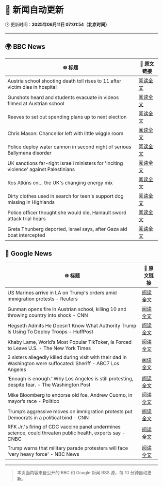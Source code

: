 # 🧠 新闻自动更新

🕒 更新时间：**2025年06月11日 07:01:54（北京时间）**

---

## 🌍 BBC News

| 🌐 标题 | 🔗 原文链接 |
|--------|-------------|
| Austria school shooting death toll rises to 11 after victim dies in hospital | [阅读全文](https://www.bbc.com/news/articles/ced27g4e6xwo) |
| Gunshots heard and students evacuate in videos filmed at Austrian school | [阅读全文](https://www.bbc.com/news/videos/c9q0rewrv4ro) |
| Reeves to set out spending plans up to next election | [阅读全文](https://www.bbc.com/news/articles/cpvke7yzeyeo) |
| Chris Mason: Chancellor left with little wiggle room | [阅读全文](https://www.bbc.com/news/articles/c9q0rd1x5l5o) |
| Police deploy water cannon in second night of serious Ballymena disorder | [阅读全文](https://www.bbc.com/news/articles/c0k3le25r8ro) |
| UK sanctions far-right Israeli ministers for 'inciting violence' against Palestinians | [阅读全文](https://www.bbc.com/news/articles/c8xgk1ek19lo) |
| Ros Atkins on… the UK's changing energy mix | [阅读全文](https://www.bbc.com/news/videos/c5yxd7ry2n7o) |
| Dirty clothes used in search for teen's support dog missing in Highlands | [阅读全文](https://www.bbc.com/news/articles/cx27zw9pwggo) |
| Police officer thought she would die, Hainault sword attack trial hears | [阅读全文](https://www.bbc.com/news/articles/cvgdyvr395ro) |
| Greta Thunberg deported, Israel says, after Gaza aid boat intercepted | [阅读全文](https://www.bbc.com/news/articles/c5y264x3nnno) |

## 📰 Google News

| 🌐 标题 | 🔗 原文链接 |
|--------|-------------|
| US Marines arrive in LA on Trump's orders amid immigration protests - Reuters | [阅读全文](https://news.google.com/rss/articles/CBMirwFBVV95cUxObXRCVlZXemc2aEp5T1gwNG1lbFk0bkpDWnFpYVdoUjFCNktHUmRsZGxGTDdGTGNDY2RwdjRuRFhHbnd0Uk12SDZ3NmVFdHQ1TEhaMkNpM0YwT2pheU1oZTU5LV9QR3NWQWUxdnA2UHRRSWxOaVU5MXZhZ0JtUXJtY01VNGxUYXlTazZxLVFTZ3dfQkswcnFDVnljTHFEWjR2aDhFZW9MdUJmNkc2LURR?oc=5) |
| Gunman opens fire in Austrian school, killing 10 and throwing country into shock - CNN | [阅读全文](https://news.google.com/rss/articles/CBMiiwFBVV95cUxNTDBpNDdWbzV5RjA5ZU9yZEozb3VUV1hDanluLU83aGJaODh6cnhtTEN1MTc3WUtHdzZqWDNqbVlWYllFNmw5aVNZWmdQMjF4alFhQ2w1UkRzd0FqTUlWRkRYb2VfRFNJRFVSSFd1bmxscjMzd0VZa2hhUnlqek13SUVzVTZZTjRacnpB?oc=5) |
| Hegseth Admits He Doesn’t Know What Authority Trump Is Using To Deploy Troops - HuffPost | [阅读全文](https://news.google.com/rss/articles/CBMikgFBVV95cUxQS3FZRFNJU0tpQWZfYVdWYTFGcElBWFRiTUJHZnJjY3RMbGhhcUFENnpVNU90WUlET3Vsd1ZPSy15S18wOTlSSV9lWVJOT3QxNEdqamtHa0lFLW5BQ0R1SlJ3V0ZmZzk5NDZSVUxjOXhZZlQtT3RfY3UxbFFnUFdGOHdQbUhMRWw1ekM0aC1ZdktqUdIBlwFBVV95cUxNSFRfQ1dTeVhfNE92bTF1QnpRb3BPbUNrb05zR1Zxd0VrN3l3MkdHRVBGbUFfZWtfbVduc3RSR3JMVmRBV0lOZkRIUC1rUWRPeldpbVBCMGpvVVJLWXlNS0ZQVlRrcHpWSS1RVXU2QXhnNGQ5cUdoRC1qSmRHb2dHOFliQ3JzSC1RVGtaM01LcVgtQzJEZURz?oc=5) |
| Khaby Lame, World’s Most Popular TikToker, Is Forced to Leave U.S. - The New York Times | [阅读全文](https://news.google.com/rss/articles/CBMijAFBVV95cUxQVjR4WUxjR2I4eFMwTWpDb1NldFZObkNaLVJ1cmU1cTFoMkZZeUFHOHgxQXU4cHVzTmdoRFJjQWJXck9ZV1AwNVVSam15d2JWMnA5b3BrTUdXQUkxZlFPWjVEdWhfZzk2NmhtbXdLelU5RGdPbGxXeUxIaU55SVdFTE5oVDFINzRORG5DLQ?oc=5) |
| 3 sisters allegedly killed during visit with their dad in Washington were suffocated: Sheriff - ABC7 Los Angeles | [阅读全文](https://news.google.com/rss/articles/CBMirwFBVV95cUxQS2NMbGc4eFJXSDg3V0ZvYnEtWm9pVEF2akd3S1JGSFJXeTRxeFA3M1RnT1VXU3dqMGFJX3F5NFFibU4yRHNRTEFLckJyMEZfLTBHODRnMlVCTDYyYlhxTTlBcjBpMFh2eDc3VXNIWHpDWXh2R2IyR2tOZ2lLeTRSTjNlR1hrUkpZX3I1ZmZleFZzcDlaMXE0OE9sVXNCN1ZrNkhwUUVnQ1czaHIzSkpZ?oc=5) |
| ‘Enough is enough.’ Why Los Angeles is still protesting, despite fear. - The Washington Post | [阅读全文](https://news.google.com/rss/articles/CBMiggFBVV95cUxPQXRaUFFRNVUwQkxiS1hrTjZ2VDlPSXcyVi1laVRzSXZreFBzS0lCNE5EQ0R4MDlRNld6VFRTdEF4Y0VNUHpSYzZ4WEp5b3dHbXB0Umt3ZWJJOEFXdFZhMXlHU0ZqTUZHZjBjM1JXUXU5R0pRTzdubnl1SDAtaWJJRDJB?oc=5) |
| Mike Bloomberg to endorse old foe, Andrew Cuomo, in mayor’s race - Politico | [阅读全文](https://news.google.com/rss/articles/CBMisAFBVV95cUxQdl9kZnh6T3hpSzFaMHZtSEpNdXA1N01nNzM4Ri13TmxBUzl1ZWFPWWZXMkd5T1lvUEVFSGwwV0szcEhYY2k5bm9iaXB3OXpKSUpXdF9mMXFPOEtGQnpnUmdnbTRvNVA4Z1puaXBEREhwWHhBcWZ4cUNrTTJ3OEx3dE9JaWc5a1VRWk5TMnVBcndqeXo4eTJ4WnAyaXU0Z3JDMGI4MzNxdGFMMEd1VllyRg?oc=5) |
| Trump’s aggressive moves on immigration protests put Democrats in a political bind - CNN | [阅读全文](https://news.google.com/rss/articles/CBMiigFBVV95cUxNSDFGSHhMUm41MVNsd2gyRTdjRV96clZuVVBrMDJOQTc5UnZydVJmMU9hUHJvbExSQmR2SnFMUkdPZHZSLVdpOEVQcFdUdUpuXzMyOFMtTFJvT0ptYXpadHRVajN6U25uOGp4eVkydG83TldMSWs0UWpQV3lXNkViZ21uZ3BTN3JYcFHSAY8BQVVfeXFMT1RLZk9Ca1AyQ0ZEcnM1eVhCRDRnVWZoc2NWeUV4cy04R0NiY2FKdm5WamY4OVA5ZG9XVTBTRXdtUGYwVzRlUkpXRDktQ3h3S3o1MHd6Q05abXA0dldmSDVHcFpvUDFDN0JsRXoxR2dGUURUU29wZEJxd1k0MkZqTXBZZ2dZT3BPNnZwSUVGQ3c?oc=5) |
| RFK Jr.'s firing of CDC vaccine panel undermines science, could threaten public health, experts say - CNBC | [阅读全文](https://news.google.com/rss/articles/CBMif0FVX3lxTE52SWFGWGxnUkVXMS10MGI0WkdQSGM1OEpNd3B2d2lYR1BvSm1XOVNrbnFWamFpa3Y5YnliVGN6N29MYTB5S0RmWE5zX1RvWGdqYWJxZW94OW9ibDVSZ2dWZ3NLVHBGdFVSRzRPcTJXZEd3Q09TVjdPVDhOX0VTc2fSAYQBQVVfeXFMTmQ3OW5yeFBPMTdmMmcwQ05oa2ttdjNjYVZoQzhGdUUzV2ZENGNhNVA1a2xlbFh1QnQ5VllkMl9YRFhSeXJJMlZZdHFEdW1UaWNJMnk1LUN3RzFmYUh0ZkppVG1RZXBNTUpGMlNqN3dlV1JMeG9yb25uc09DVUN0Vm82b2Ex?oc=5) |
| Trump warns that military parade protesters will face 'very heavy force' - NBC News | [阅读全文](https://news.google.com/rss/articles/CBMitwFBVV95cUxPczV1MzJhYXZLUUpJZmh4Q19Od0VoNkFtdFNlQzhMVGREeTFPYkI4OUtPdmhfaVcyUGc2b3BzN0Q2Z1FKNmdYT25xVzg1YjB6UWI1WnZIMHFST09maUtXQXEwVGlhcVptOHBwcVdhck1uM0tzVXRzd21BV2ZPaFpZLTZacGRUT2FUU0RQY2twaC1xTy1aNVh2VDZ5b204dUdsY0FLQW44emxYcnBJS3B0dTkxNjIteVnSAVZBVV95cUxOTjk4MXpGUUpITHJ2LWdPMUZEYTd5YXI5eElKQkxDUTcxVnBvZGpDVXpsZTdxWU15dDZjTGpFakdFcFRmeFVGRHdNM0c0ek5DR0VJQ21TQQ?oc=5) |

---
> 本页面内容来自公开的 BBC 和 Google 新闻 RSS 源，每 10 分钟自动更新。